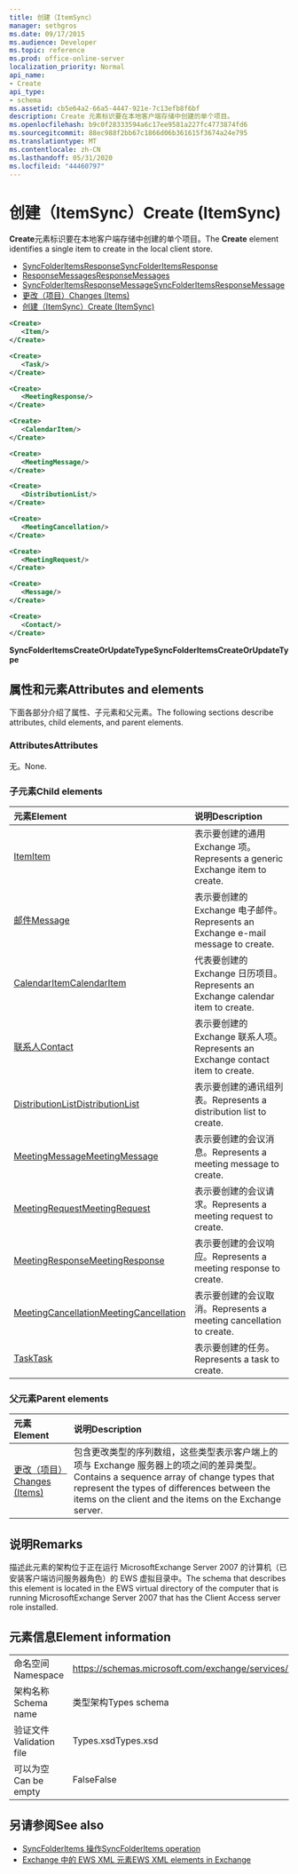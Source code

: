 ```yaml
---
title: 创建（ItemSync）
manager: sethgros
ms.date: 09/17/2015
ms.audience: Developer
ms.topic: reference
ms.prod: office-online-server
localization_priority: Normal
api_name:
- Create
api_type:
- schema
ms.assetid: cb5e64a2-66a5-4447-921e-7c13efb8f6bf
description: Create 元素标识要在本地客户端存储中创建的单个项目。
ms.openlocfilehash: b9c0f28333594a6c17ee9581a227fc4773874fd6
ms.sourcegitcommit: 88ec988f2bb67c1866d06b361615f3674a24e795
ms.translationtype: MT
ms.contentlocale: zh-CN
ms.lasthandoff: 05/31/2020
ms.locfileid: "44460797"
---
```

# <a name="create-itemsync"></a><span data-ttu-id="d00e6-103">创建（ItemSync）</span><span class="sxs-lookup"><span data-stu-id="d00e6-103">Create (ItemSync)</span></span>

<span data-ttu-id="d00e6-104">**Create**元素标识要在本地客户端存储中创建的单个项目。</span><span class="sxs-lookup"><span data-stu-id="d00e6-104">The **Create** element identifies a single item to create in the local client store.</span></span> 
  
- [<span data-ttu-id="d00e6-105">SyncFolderItemsResponse</span><span class="sxs-lookup"><span data-stu-id="d00e6-105">SyncFolderItemsResponse</span></span>](syncfolderitemsresponse.md) 
- [<span data-ttu-id="d00e6-106">ResponseMessages</span><span class="sxs-lookup"><span data-stu-id="d00e6-106">ResponseMessages</span></span>](responsemessages.md) 
- [<span data-ttu-id="d00e6-107">SyncFolderItemsResponseMessage</span><span class="sxs-lookup"><span data-stu-id="d00e6-107">SyncFolderItemsResponseMessage</span></span>](syncfolderitemsresponsemessage.md) 
- [<span data-ttu-id="d00e6-108">更改（项目）</span><span class="sxs-lookup"><span data-stu-id="d00e6-108">Changes (Items)</span></span>](changes-items.md) 
- [<span data-ttu-id="d00e6-109">创建（ItemSync）</span><span class="sxs-lookup"><span data-stu-id="d00e6-109">Create (ItemSync)</span></span>](create-itemsync.md)
  
```xml
<Create>
   <Item/>
</Create>
```

```xml
<Create>
   <Task/> 
</Create>
```

```xml
<Create>
   <MeetingResponse/>
</Create>
```

```xml
<Create>
   <CalendarItem/>
</Create>
```

```xml
<Create>
   <MeetingMessage/>
</Create>
```

```xml
<Create>
   <DistributionList/>
</Create>
```

```xml
<Create>
   <MeetingCancellation/>
</Create>
```

```xml
<Create>
   <MeetingRequest/> 
</Create>
```

```xml
<Create>
   <Message/> 
</Create>
```

```xml
<Create>
   <Contact/> 
</Create>
```

<span data-ttu-id="d00e6-110">**SyncFolderItemsCreateOrUpdateType**</span><span class="sxs-lookup"><span data-stu-id="d00e6-110">**SyncFolderItemsCreateOrUpdateType**</span></span>

## <a name="attributes-and-elements"></a><span data-ttu-id="d00e6-111">属性和元素</span><span class="sxs-lookup"><span data-stu-id="d00e6-111">Attributes and elements</span></span>

<span data-ttu-id="d00e6-112">下面各部分介绍了属性、子元素和父元素。</span><span class="sxs-lookup"><span data-stu-id="d00e6-112">The following sections describe attributes, child elements, and parent elements.</span></span>
  
### <a name="attributes"></a><span data-ttu-id="d00e6-113">Attributes</span><span class="sxs-lookup"><span data-stu-id="d00e6-113">Attributes</span></span>

<span data-ttu-id="d00e6-114">无。</span><span class="sxs-lookup"><span data-stu-id="d00e6-114">None.</span></span>
  
### <a name="child-elements"></a><span data-ttu-id="d00e6-115">子元素</span><span class="sxs-lookup"><span data-stu-id="d00e6-115">Child elements</span></span>

|<span data-ttu-id="d00e6-116">**元素**</span><span class="sxs-lookup"><span data-stu-id="d00e6-116">**Element**</span></span>|<span data-ttu-id="d00e6-117">**说明**</span><span class="sxs-lookup"><span data-stu-id="d00e6-117">**Description**</span></span>|
|:-----|:-----|
|[<span data-ttu-id="d00e6-118">Item</span><span class="sxs-lookup"><span data-stu-id="d00e6-118">Item</span></span>](item.md) <br/> |<span data-ttu-id="d00e6-119">表示要创建的通用 Exchange 项。</span><span class="sxs-lookup"><span data-stu-id="d00e6-119">Represents a generic Exchange item to create.</span></span>  <br/> |
|[<span data-ttu-id="d00e6-120">邮件</span><span class="sxs-lookup"><span data-stu-id="d00e6-120">Message</span></span>](message-ex15websvcsotherref.md) <br/> |<span data-ttu-id="d00e6-121">表示要创建的 Exchange 电子邮件。</span><span class="sxs-lookup"><span data-stu-id="d00e6-121">Represents an Exchange e-mail message to create.</span></span>  <br/> |
|[<span data-ttu-id="d00e6-122">CalendarItem</span><span class="sxs-lookup"><span data-stu-id="d00e6-122">CalendarItem</span></span>](calendaritem.md) <br/> |<span data-ttu-id="d00e6-123">代表要创建的 Exchange 日历项目。</span><span class="sxs-lookup"><span data-stu-id="d00e6-123">Represents an Exchange calendar item to create.</span></span>  <br/> |
|[<span data-ttu-id="d00e6-124">联系人</span><span class="sxs-lookup"><span data-stu-id="d00e6-124">Contact</span></span>](contact.md) <br/> |<span data-ttu-id="d00e6-125">表示要创建的 Exchange 联系人项。</span><span class="sxs-lookup"><span data-stu-id="d00e6-125">Represents an Exchange contact item to create.</span></span>  <br/> |
|[<span data-ttu-id="d00e6-126">DistributionList</span><span class="sxs-lookup"><span data-stu-id="d00e6-126">DistributionList</span></span>](distributionlist.md) <br/> |<span data-ttu-id="d00e6-127">表示要创建的通讯组列表。</span><span class="sxs-lookup"><span data-stu-id="d00e6-127">Represents a distribution list to create.</span></span>  <br/> |
|[<span data-ttu-id="d00e6-128">MeetingMessage</span><span class="sxs-lookup"><span data-stu-id="d00e6-128">MeetingMessage</span></span>](meetingmessage.md) <br/> |<span data-ttu-id="d00e6-129">表示要创建的会议消息。</span><span class="sxs-lookup"><span data-stu-id="d00e6-129">Represents a meeting message to create.</span></span>  <br/> |
|[<span data-ttu-id="d00e6-130">MeetingRequest</span><span class="sxs-lookup"><span data-stu-id="d00e6-130">MeetingRequest</span></span>](meetingrequest.md) <br/> |<span data-ttu-id="d00e6-131">表示要创建的会议请求。</span><span class="sxs-lookup"><span data-stu-id="d00e6-131">Represents a meeting request to create.</span></span>  <br/> |
|[<span data-ttu-id="d00e6-132">MeetingResponse</span><span class="sxs-lookup"><span data-stu-id="d00e6-132">MeetingResponse</span></span>](meetingresponse.md) <br/> |<span data-ttu-id="d00e6-133">表示要创建的会议响应。</span><span class="sxs-lookup"><span data-stu-id="d00e6-133">Represents a meeting response to create.</span></span>  <br/> |
|[<span data-ttu-id="d00e6-134">MeetingCancellation</span><span class="sxs-lookup"><span data-stu-id="d00e6-134">MeetingCancellation</span></span>](meetingcancellation.md) <br/> |<span data-ttu-id="d00e6-135">表示要创建的会议取消。</span><span class="sxs-lookup"><span data-stu-id="d00e6-135">Represents a meeting cancellation to create.</span></span>  <br/> |
|[<span data-ttu-id="d00e6-136">Task</span><span class="sxs-lookup"><span data-stu-id="d00e6-136">Task</span></span>](task.md) <br/> |<span data-ttu-id="d00e6-137">表示要创建的任务。</span><span class="sxs-lookup"><span data-stu-id="d00e6-137">Represents a task to create.</span></span>  <br/> |
   
### <a name="parent-elements"></a><span data-ttu-id="d00e6-138">父元素</span><span class="sxs-lookup"><span data-stu-id="d00e6-138">Parent elements</span></span>

|<span data-ttu-id="d00e6-139">**元素**</span><span class="sxs-lookup"><span data-stu-id="d00e6-139">**Element**</span></span>|<span data-ttu-id="d00e6-140">**说明**</span><span class="sxs-lookup"><span data-stu-id="d00e6-140">**Description**</span></span>|
|:-----|:-----|
|[<span data-ttu-id="d00e6-141">更改（项目）</span><span class="sxs-lookup"><span data-stu-id="d00e6-141">Changes (Items)</span></span>](changes-items.md) <br/> |<span data-ttu-id="d00e6-142">包含更改类型的序列数组，这些类型表示客户端上的项与 Exchange 服务器上的项之间的差异类型。</span><span class="sxs-lookup"><span data-stu-id="d00e6-142">Contains a sequence array of change types that represent the types of differences between the items on the client and the items on the Exchange server.</span></span>  <br/> |
   
## <a name="remarks"></a><span data-ttu-id="d00e6-143">说明</span><span class="sxs-lookup"><span data-stu-id="d00e6-143">Remarks</span></span>

<span data-ttu-id="d00e6-144">描述此元素的架构位于正在运行 MicrosoftExchange Server 2007 的计算机（已安装客户端访问服务器角色）的 EWS 虚拟目录中。</span><span class="sxs-lookup"><span data-stu-id="d00e6-144">The schema that describes this element is located in the EWS virtual directory of the computer that is running MicrosoftExchange Server 2007 that has the Client Access server role installed.</span></span>
  
## <a name="element-information"></a><span data-ttu-id="d00e6-145">元素信息</span><span class="sxs-lookup"><span data-stu-id="d00e6-145">Element information</span></span>

|||
|:-----|:-----|
|<span data-ttu-id="d00e6-146">命名空间</span><span class="sxs-lookup"><span data-stu-id="d00e6-146">Namespace</span></span>  <br/> |https://schemas.microsoft.com/exchange/services/2006/types  <br/> |
|<span data-ttu-id="d00e6-147">架构名称</span><span class="sxs-lookup"><span data-stu-id="d00e6-147">Schema name</span></span>  <br/> |<span data-ttu-id="d00e6-148">类型架构</span><span class="sxs-lookup"><span data-stu-id="d00e6-148">Types schema</span></span>  <br/> |
|<span data-ttu-id="d00e6-149">验证文件</span><span class="sxs-lookup"><span data-stu-id="d00e6-149">Validation file</span></span>  <br/> |<span data-ttu-id="d00e6-150">Types.xsd</span><span class="sxs-lookup"><span data-stu-id="d00e6-150">Types.xsd</span></span>  <br/> |
|<span data-ttu-id="d00e6-151">可以为空</span><span class="sxs-lookup"><span data-stu-id="d00e6-151">Can be empty</span></span>  <br/> |<span data-ttu-id="d00e6-152">False</span><span class="sxs-lookup"><span data-stu-id="d00e6-152">False</span></span>  <br/> |
   
## <a name="see-also"></a><span data-ttu-id="d00e6-153">另请参阅</span><span class="sxs-lookup"><span data-stu-id="d00e6-153">See also</span></span>

- [<span data-ttu-id="d00e6-154">SyncFolderItems 操作</span><span class="sxs-lookup"><span data-stu-id="d00e6-154">SyncFolderItems operation</span></span>](syncfolderitems-operation.md)
- [<span data-ttu-id="d00e6-155">Exchange 中的 EWS XML 元素</span><span class="sxs-lookup"><span data-stu-id="d00e6-155">EWS XML elements in Exchange</span></span>](ews-xml-elements-in-exchange.md)

